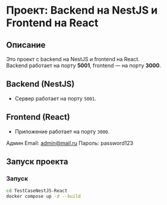 # Проект: Backend на NestJS и Frontend на React

## Описание
Это проект с backend на NestJS и frontend на React.  
Backend работает на порту **5001**, frontend — на порту **3000**.

## Backend (NestJS)
- Сервер работает на порту `5001`.

## Frontend (React)
- Приложение работает на порту `3000`.

Админ 
Email: admin@mail.ru
Пароль: password123


## Запуск проекта

### Запуск 
```bash
cd TestCaseNestJS-React
docker compose up -d --build
